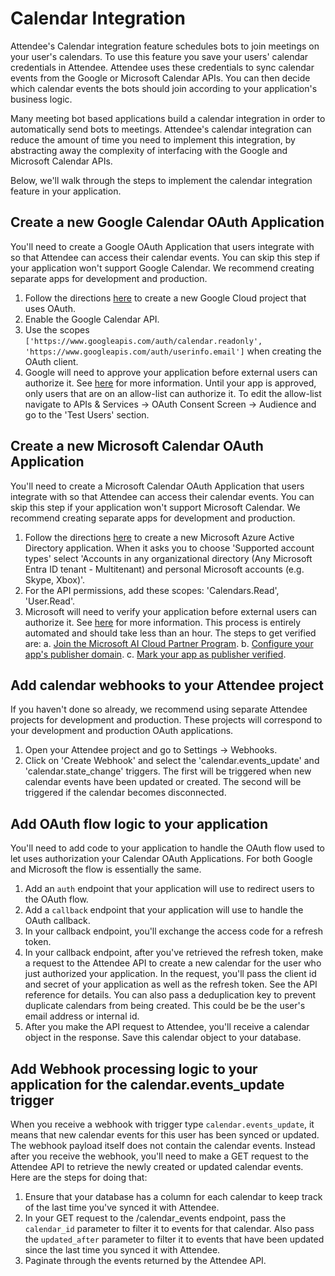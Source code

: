 # Calendar Integration

Attendee's Calendar integration feature schedules bots to join meetings on your user's calendars. To use this feature you save your users' calendar credentials in Attendee. Attendee uses these credentials to sync calendar events from the Google or Microsoft Calendar APIs. You can then decide which calendar events the bots should join according to your application's business logic.

Many meeting bot based applications build a calendar integration in order to automatically send bots to meetings. Attendee's calendar integration can reduce the amount of time you need to implement this integration, by abstracting away the complexity of interfacing with the Google and Microsoft Calendar APIs.

Below, we'll walk through the steps to implement the calendar integration feature in your application.

## Create a new Google Calendar OAuth Application

You'll need to create a Google OAuth Application that users integrate with so that Attendee can access their calendar events. You can skip this step if your application won't support Google Calendar. We recommend creating separate apps for development and production.

1. Follow the directions [here](https://support.google.com/googleapi/answer/6158849?hl=en) to create a new Google Cloud project that uses OAuth.
2. Enable the Google Calendar API.
3. Use the scopes `['https://www.googleapis.com/auth/calendar.readonly', 'https://www.googleapis.com/auth/userinfo.email']` when creating the OAuth client.
4. Google will need to approve your application before external users can authorize it. See [here](https://developers.google.com/identity/protocols/oauth2/production-readiness/sensitive-scope-verification) for more information. Until your app is approved, only users that are on an allow-list can authorize it. To edit the allow-list navigate to APIs & Services -> OAuth Consent Screen -> Audience and go to the 'Test Users' section.

## Create a new Microsoft Calendar OAuth Application

You'll need to create a Microsoft Calendar OAuth Application that users integrate with so that Attendee can access their calendar events. You can skip this step if your application won't support Microsoft Calendar. We recommend creating separate apps for development and production.

1. Follow the directions [here](https://learn.microsoft.com/en-us/entra/identity-platform/quickstart-register-app) to create a new Microsoft Azure Active Directory application. When it asks you to choose 'Supported account types' select 'Accounts in any organizational directory (Any Microsoft Entra ID tenant - Multitenant) and personal Microsoft accounts (e.g. Skype, Xbox)'.
2. For the API permissions, add these scopes: 'Calendars.Read', 'User.Read'.
3. Microsoft will need to verify your application before external users can authorize it. See [here](https://learn.microsoft.com/en-us/entra/identity-platform/publisher-verification-overview) for more information. This process is entirely automated and should take less than an hour. The steps to get verified are:
    a. [Join the Microsoft AI Cloud Partner Program](https://partner.microsoft.com/en-us/partnership).
    b. [Configure your app's publisher domain](https://learn.microsoft.com/en-us/entra/identity-platform/howto-configure-publisher-domain).
    c. [Mark your app as publisher verified](https://learn.microsoft.com/en-us/entra/identity-platform/mark-app-as-publisher-verified).

## Add calendar webhooks to your Attendee project

If you haven't done so already, we recommend using separate Attendee projects for development and production. These projects will correspond to your development and production OAuth applications.

1. Open your Attendee project and go to Settings -> Webhooks.
2. Click on 'Create Webhook' and select the 'calendar.events_update' and 'calendar.state_change' triggers. The first will be triggered when new calendar events have been updated or created. The second will be triggered if the calendar becomes disconnected.

## Add OAuth flow logic to your application

You'll need to add code to your application to handle the OAuth flow used to let uses authorization your Calendar OAuth Applications. For both Google and Microsoft the flow is essentially the same. 

1. Add an `auth` endpoint that your application will use to redirect users to the OAuth flow.
2. Add a `callback` endpoint that your application will use to handle the OAuth callback.
3. In your callback endpoint, you'll exchange the access code for a refresh token.
4. In your callback endpoint, after you've retrieved the refresh token, make a request to the Attendee API to create a new calendar for the user who just authorized your application. In the request, you'll pass the client id and secret of your application as well as the refresh token. See the API reference for details. You can also pass a deduplication key to prevent duplicate calendars from being created. This could be be the user's email address or internal id.
5. After you make the API request to Attendee, you'll receive a calendar object in the response. Save this calendar object to your database.

## Add Webhook processing logic to your application for the calendar.events_update trigger

When you receive a webhook with trigger type `calendar.events_update`, it means that new calendar events for this user has been synced or updated. The webhook payload itself does not contain the calendar events. Instead after you receive the webhook, you'll need to make a GET request to the Attendee API to retrieve the newly created or updated calendar events. Here are the steps for doing that:

1. Ensure that your database has a column for each calendar to keep track of the last time you've synced it with Attendee.
2. In your GET request to the /calendar_events endpoint, pass the `calendar_id` parameter to filter it to events for that calendar. Also pass the `updated_after` parameter to filter it to events that have been updated since the last time you synced it with Attendee.
3. Paginate through the events returned by the Attendee API.
